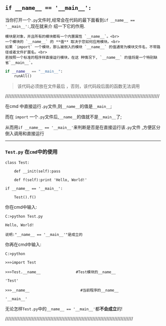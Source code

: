 ## `if __name__ == '__main__':`

当你打开一个`.py`文件时,经常会在代码的最下面看到`if __name__ == '__main__':`,现在就来介 绍一下它的作用.

    模块是对象，并且所有的模块都有一个内置属性 `__name__`。<br>
    一个模块的 `__name__` 的 **值** 取决于您如何应用模块。<br>
    如果 `import` 一个模块，那么被倒入的模块 `__name__` 的值通常为模块文件名，不带路径或者文件扩展名。<br>
    若按照一个标准的程序样直接运行模块，在这 种情况下, `__name__` 的值将是一个特别缺省`__main__`。



```python
if __name__ == "__main__":
    runAll()
```
> 该代码必须放在文件最后 ，否则，该代码段后面的函数无法调用

///////////////////////////////////////////////////////////////////////////////////////////////////

在cmd 中直接运行`.py`文件,则`__name__`的值是`__main__`;

而在 `import` 一个`.py`文件后,`__name__`的值就不是`__main__`了;

从而用`if __name__ == '__main__'`来判断是否是在直接运行该`.py`文件 ,方便区分倒入调用和直接运行

----

### `Test.py` 在`cmd`中的使用

```
class Test:

    def __init(self):pass

    def f(self):print 'Hello, World!'

if __name__ == '__main__':

    Test().f()
```
 
你在cmd中输入:
```
C:>python Test.py

Hello, World!

说明:"__name__ == '__main__'"是成立的
```
 

你再在cmd中输入:
```
C:>python

>>>import Test

>>>Test.__name__                #Test模块的__name__

'Test'

>>>__name__                       #当前程序的__name__

'__main__'
```

无论怎样`Test.py`中的`__name__ == '__main__'`都**不会成立**的!


//////////////////////////////////////////////////////////////////////////////////

